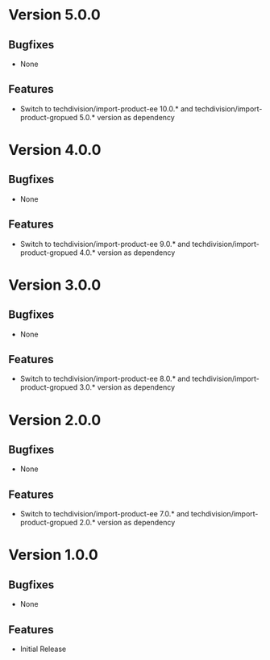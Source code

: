 # Version 5.0.0

## Bugfixes

* None

## Features

* Switch to techdivision/import-product-ee 10.0.* and techdivision/import-product-gropued 5.0.* version as dependency

# Version 4.0.0

## Bugfixes

* None

## Features

* Switch to techdivision/import-product-ee 9.0.* and techdivision/import-product-gropued 4.0.* version as dependency

# Version 3.0.0

## Bugfixes

* None

## Features

* Switch to techdivision/import-product-ee 8.0.* and techdivision/import-product-gropued 3.0.* version as dependency

# Version 2.0.0

## Bugfixes

* None

## Features

* Switch to techdivision/import-product-ee 7.0.* and techdivision/import-product-gropued 2.0.* version as dependency

# Version 1.0.0

## Bugfixes

* None

## Features

* Initial Release